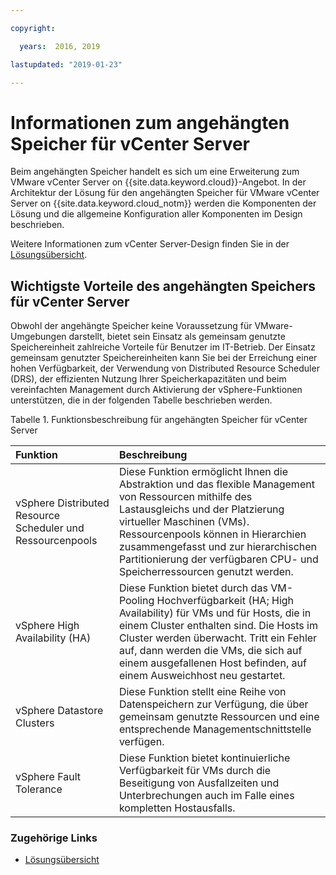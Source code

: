 ```yaml
---

copyright:

  years:  2016, 2019

lastupdated: "2019-01-23"

---
```


# Informationen zum angehängten Speicher für vCenter Server

Beim angehängten Speicher handelt es sich um eine Erweiterung zum VMware vCenter Server on {{site.data.keyword.cloud}}-Angebot. In der Architektur der Lösung für den angehängten Speicher für VMware vCenter Server on {{site.data.keyword.cloud_notm}} werden die Komponenten der Lösung und die allgemeine Konfiguration aller Komponenten im Design beschrieben.

Weitere Informationen zum vCenter Server-Design finden Sie in der [Lösungsübersicht](/docs/services/vmwaresolutions/archiref/solution/solution_overview.html).

## Wichtigste Vorteile des angehängten Speichers für vCenter Server

Obwohl der angehängte Speicher keine Voraussetzung für VMware-Umgebungen darstellt, bietet sein Einsatz als gemeinsam genutzte Speichereinheit zahlreiche Vorteile für Benutzer im IT-Betrieb. Der Einsatz gemeinsam genutzter Speichereinheiten kann Sie bei der Erreichung einer hohen Verfügbarkeit, der Verwendung von Distributed Resource Scheduler (DRS), der effizienten Nutzung Ihrer Speicherkapazitäten und beim vereinfachten Management durch Aktivierung der vSphere-Funktionen unterstützen, die in der folgenden Tabelle beschrieben werden.

Tabelle 1. Funktionsbeschreibung für angehängten Speicher für vCenter Server

| Funktion | Beschreibung |
|:------- |:----------- |
| vSphere Distributed Resource Scheduler und Ressourcenpools | Diese Funktion ermöglicht Ihnen die Abstraktion und das flexible Management von Ressourcen mithilfe des Lastausgleichs und der Platzierung virtueller Maschinen (VMs). Ressourcenpools können in Hierarchien zusammengefasst und zur hierarchischen Partitionierung der verfügbaren CPU- und Speicherressourcen genutzt werden. |
| vSphere High Availability (HA) | Diese Funktion bietet durch das VM-Pooling Hochverfügbarkeit (HA; High Availability) für VMs und für Hosts, die in einem Cluster enthalten sind. Die Hosts im Cluster werden überwacht. Tritt ein Fehler auf, dann werden die VMs, die sich auf einem ausgefallenen Host befinden, auf einem Ausweichhost neu gestartet. |
| vSphere Datastore Clusters | Diese Funktion stellt eine Reihe von Datenspeichern zur Verfügung, die über gemeinsam genutzte Ressourcen und eine entsprechende Managementschnittstelle verfügen. |
| vSphere Fault Tolerance | Diese Funktion bietet kontinuierliche Verfügbarkeit für VMs durch die Beseitigung von Ausfallzeiten und Unterbrechungen auch im Falle eines kompletten Hostausfalls. |

### Zugehörige Links

* [Lösungsübersicht](/docs/services/vmwaresolutions/archiref/solution/solution_overview.html)
